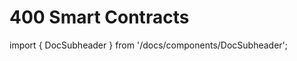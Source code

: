 # 400 Smart Contracts

import { DocSubheader } from '/docs/components/DocSubheader';

<DocSubheader text="Method for executing code within, against, and outside of the Provenance Blockchain Blockchain."
/>
